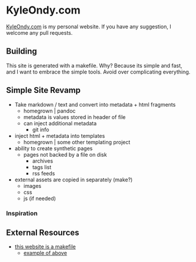 # KyleOndy.com

[KyleOndy.com](https://www.kyleondy.com) is my personal website.
If you have any suggestion, I welcome any pull requests.

## Building

This site is generated with a makefile.
Why?
Because its simple and fast, and I want to embrace the simple tools.
Avoid over complicating everything.


## Simple Site Revamp

- Take markdown / text and convert into metadata + html fragments
  - homegrown | pandoc
  - metadata is values stored in header of file
  - can inject additional metadata
    - git info
- inject html + metadata into templates
  - homegrown | some other templating project
- ability to create synthetic pages
  - pages not backed by a file on disk
    - archives
    - tags list
    - rss feeds
- external assets are copied in separately (make?)
  - images
  - css
  - js (if needed)

### Inspiration


## External Resources

- [this website is a makefile](https://www.johnhawthorn.com/2018/01/this-website-is-a-makefile/)
  - [example of above](https://github.com/jhawthorn/site-example)
